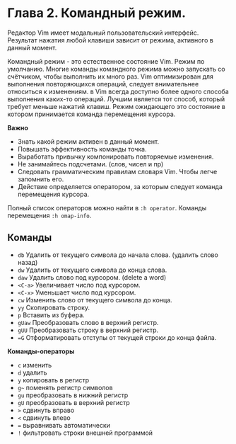 # Глава 2. Командный режим.
Редактор Vim имеет модальный пользовательский интерфейс.
Результат нажатия любой клавиши зависит от режима, активного в данный момент.

Командный режим - это естественное состояние Vim. Режим по умолчанию.
Многие команды командного режима можно запускать со счётчиком, чтобы выполнить их много раз.
Vim оптимизирован для выполнения повторяющихся операций, следует внимательнее относиться к
изменениям.
в Vim всегда доступно более одного способа выполнения каких-то операций. Лучшим является
тот способ, который требует меньше нажатий клавиш.
Режим ожидающего это состояние в котором принимается команда перемещения курсора.

__Важно__
- Знать какой режим активен в данный момент.
- Повышать эффективность команды точка.
- Выработать привычку компонировать повторяемые изменения.
- Не занимайтесь подсчетами. (слов, чисел и пр)
- Следовать грамматическим правилам словаря Vim. Чтобы легче запомнить его.
- Действие определяется оператором, за которым следует команда перемещения курсора.

Полный список операторов можно найти в `:h operator`.
Команды перемещения `:h omap-info`.

## Команды
- `db` Удалить от текущего символа до начала слова. (удалить слово назад)
- `dw` Удалить от текущего символа до конца слова.
- `daw` Удалить слово под курсором. (delete a word)
- `<C-a>` Увеличивает число под курсором.
- `<C-x>` Уменьшает число под курсором.
- `cw` Изменить слово от текущего символа до конца.
- `yy` Скопировать строку.
- `p` Вставить из буфера.
- `gUaw` Преобразовать слово в верхний регистр.
- `gUU` Преобразовать строку в верхний регистр.
- `=G` Отформатировать отступы от текущей строки до конца файла.

__Команды-операторы__
- `c` изменить
- `d` удалить
- `y` копировать в регистр
- `g~` поменять регистр символов
- `gu` преобразовать в нижний регистр
- `gU` преобразовать в верхний регистр
- `>` сдвинуть вправо
- `<` сдвинуть влево
- `=` выравнивать автоматически
- `!` фильтровать строки внешней программой

